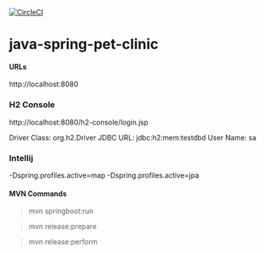 [![CircleCI](https://circleci.com/gh/Ithar/java-spring-pet-clinic/tree/master.svg?style=svg)](https://circleci.com/gh/Ithar/java-spring-pet-clinic/tree/master)

# java-spring-pet-clinic


#### URLs
http://localhost:8080

### H2 Console
http://localhost:8080/h2-console/login.jsp

Driver Class:   org.h2.Driver
JDBC URL:       jdbc:h2:mem:testdbd
User Name:      sa
 
### Intellij
-Dspring.profiles.active=map
-Dspring.profiles.active=jpa

#### MVN Commands 

> mvn springboot:run

> mvn release:prepare

> mvn release:perform